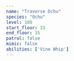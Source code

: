 ```yaml
---
name: "Traverse Ochu"
species: "Ochu"
level: 108
start_floor: 33
end_floor: 35
patrol: false
mimic: false
abilities: ['Vine Whip']
---
```

